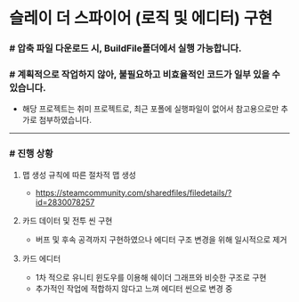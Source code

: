 # 슬레이 더 스파이어 (로직 및 에디터) 구현

### # 압축 파일 다운로드 시, BuildFile폴더에서 실행 가능합니다.
### # 계획적으로 작업하지 않아, 불필요하고 비효율적인 코드가 일부 있을 수 있습니다.
- 해당 프로젝트는 취미 프로젝트로, 최근 포폴에 실행파일이 없어서 참고용으로만 추가로 첨부하였습니다.

---

### # 진행 상황
 1) 맵 생성 규칙에 따른 절차적 맵 생성
    - https://steamcommunity.com/sharedfiles/filedetails/?id=2830078257
      
 2) 카드 데이터 및 전투 씬 구현
    - 버프 및 후속 공격까지 구현하였으나 에디터 구조 변경을 위해 일시적으로 제거
      
 3) 카드 에디터
    - 1차 적으로 유니티 윈도우를 이용해 쉐이더 그래프와 비슷한 구조로 구현
    - 추가적인 작업에 적합하지 않다고 느껴 에디터 씬으로 변경 중

